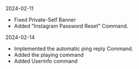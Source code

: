 2024-02-11

- Fixed Private-Self Banner
- Added "Instagram Password Reset" Command.

2024-02-14
- Implemented the automatic ping reply Command.
- Added the playing command
- Added Userinfo command
